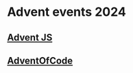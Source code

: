 # Advent events 2024

## [Advent JS](https://adventjs.dev/)
## [AdventOfCode](https://adventofcode.com/)
